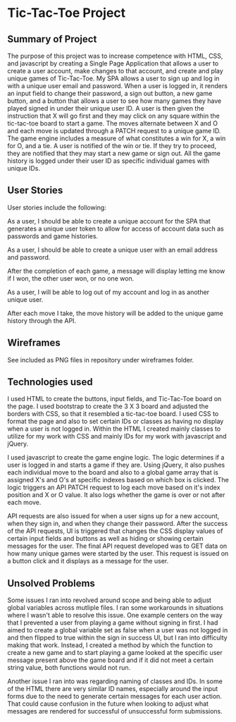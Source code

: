 # Tic-Tac-Toe Project

## Summary of Project

The purpose of this project was to increase competence with HTML, CSS, and javascript
by creating a Single Page Application that allows a user to create a user account,
make changes to that account, and create and play unique games of Tic-Tac-Toe.
My SPA allows a user to sign up and log in with a unique user email and password.
When a user is logged in, it renders an input field to change their password,
a sign out button, a new game button, and a button that allows a user to see how
many games they have played signed in under their unique user ID. A user is then
given the instruction that X will go first and they may click on any square within
the tic-tac-toe board to start a game. The moves alternate between X and O and each
move is updated through a PATCH request to a unique game ID. The game engine includes
a measure of what constitutes a win for X, a win for O, and a tie. A user is notified
of the win or tie. If they try to proceed, they are notified that they may start
a new game or sign out. All the game history is logged under their user ID as specific
individual games with unique IDs.


## User Stories

User stories include the following:

As a user, I should be able to create a unique account for the SPA that generates
a unique user token to allow for access of account data such as passwords and
game histories.

As a user, I should be able to create a unique user with an email address and password.

After the completion of each game, a message will display letting me know if I won,
the other user won, or no one won.

As a user, I will be able to log out of my account and log in as another unique user.

After each move I take, the move history will be added to the unique game history through
the API.

## Wireframes

See included as PNG files in repository under wireframes folder.

## Technologies used

I used HTML to create the buttons, input fields, and Tic-Tac-Toe board on the page.
I used bootstrap to create the 3 X 3 board and adjusted the borders with CSS, so
that it resembled a tic-tac-toe board. I used CSS to format the page and also
to set certain IDs or classes as having no display when a user is not logged in.
Within the HTML I created mainly classes to utilize for my work with CSS and
mainly IDs for my work with javascript and jQuery.

I used javascript to create the game engine logic. The logic determines if a user
is logged in and starts a game if they are. Using jQuery, it also pushes each individual move to
the board and also to a global game array that is assigned X's and O's at specific
indexes based on which box is clicked. The logic triggers an API PATCH request to log each
move based on it's index position and X or O value. It also logs whether the game is
over or not after each move.

API requests are also issued for when a user signs up for a new account, when they sign
in, and when they change their password. After the success of the API requests, UI is
triggered that changes the CSS display values of certain input fields and buttons as well
as hiding or showing certain messages for the user. The final API request developed was
to GET data on how many unique games were started by the user. This request is issued on
a button click and it displays as a message for the user.

## Unsolved Problems

Some issues I ran into revolved around scope and being able to adjust global
variables across mutliple files. I ran some workarounds in situations where I wasn't
able to resolve this issue. One example centers on the way that I prevented a user
from playing a game without signing in first. I had aimed to create a global variable
set as false when a user was not logged in and then flipped to true within the
sign in success UI, but I ran into difficulty making that work. Instead,
I created a method by which the function to create a new game and to start playing
a game looked at the specific user message present above the game board and if it
did not meet a certain string value, both functions would not run.

Another issue I ran into was regarding naming of classes and IDs. In some of the HTML
there are very similar ID names, especially around the input forms due to the need to
generate certain messages for each user action. That could cause confusion in the future
when looking to adjust what messages are rendered for successful of unsuccessful form
submissions.

